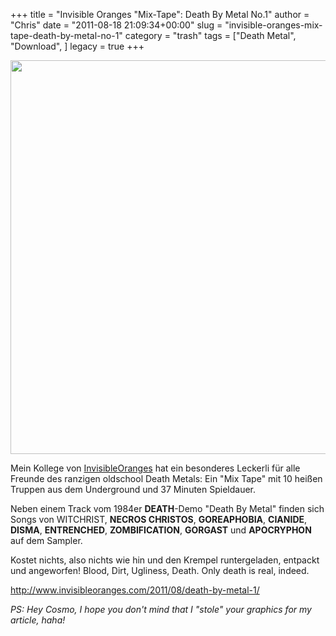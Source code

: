 +++
title = "Invisible Oranges \"Mix-Tape\": Death By Metal No.1"
author = "Chris"
date = "2011-08-18 21:09:34+00:00"
slug = "invisible-oranges-mix-tape-death-by-metal-no-1"
category = "trash"
tags = ["Death Metal", "Download", ]
legacy = true
+++

<img src="images//2011/08/Invisible-Oranges-Death-By-Metal-1.jpg" alt="" title="Invisible Oranges - Death By Metal 1" width="630" height="630" class="alignnone size-full wp-image-6518" />

Mein Kollege von <a href="http://www.invisibleoranges.com/">InvisibleOranges</a> hat ein besonderes Leckerli für alle Freunde des ranzigen oldschool Death Metals: Ein "Mix Tape" mit 10 heißen Truppen aus dem Underground und 37 Minuten Spieldauer.

Neben einem Track vom 1984er **DEATH**-Demo "Death By Metal" finden sich Songs von WITCHRIST, **NECROS CHRISTOS**, **GOREAPHOBIA**, **CIANIDE**, **DISMA**, **ENTRENCHED**, **ZOMBIFICATION**, **GORGAST** und **APOCRYPHON** auf dem Sampler.

Kostet nichts, also nichts wie hin und den Krempel runtergeladen, entpackt und angeworfen! Blood, Dirt, Ugliness, Death. Only death is real, indeed.

<a href="http://www.invisibleoranges.com/2011/08/death-by-metal-1/">http://www.invisibleoranges.com/2011/08/death-by-metal-1/</a>

_PS: Hey Cosmo, I hope you don't mind that I "stole" your graphics for my article, haha!_
